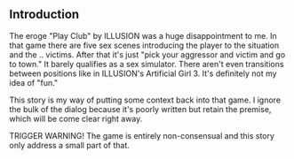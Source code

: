 ## Introduction

The eroge "Play Club" by ILLUSION was a huge disappointment to me. In that
game there are five sex scenes introducing the player to the situation and the
.. victims. After that it's just "pick your aggressor and victim and go to
town." It barely qualifies as a sex simulator. There aren't even transitions
between positions like in ILLUSION's Artificial Girl 3. It's definitely not my
idea of "fun."

This story is my way of putting some context back into that game. I ignore the
bulk of the dialog because it's poorly written but retain the premise, which
will be come clear right away.

TRIGGER WARNING! The game is entirely non-consensual and this story only
address a small part of that.
